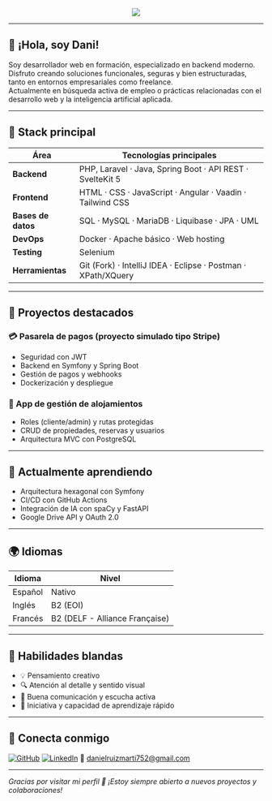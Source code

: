 <!-- Encabezado animado (se simula con GIF o SVG externo) -->
<p align="center">
  <img src="https://readme-typing-svg.demolab.com/?lines=¡Hola%2C+soy+Dani!;Desarrollador+web+enfocado+en+backend;Apasionado+por+el+código+limpio+y+la+IA&center=true&width=380&height=45">
</p>

---

## 👋 ¡Hola, soy Dani!

Soy desarrollador web en formación, especializado en backend moderno. Disfruto creando soluciones funcionales, seguras y bien estructuradas, tanto en entornos empresariales como freelance.  
Actualmente en búsqueda activa de empleo o prácticas relacionadas con el desarrollo web y la inteligencia artificial aplicada.

---

## 🚀 Stack principal

| Área            | Tecnologías principales                                                                 |
|-----------------|------------------------------------------------------------------------------------------|
| **Backend**     | PHP, Laravel · Java, Spring Boot · API REST · SvelteKit 5                                |
| **Frontend**    | HTML · CSS · JavaScript · Angular · Vaadin · Tailwind CSS                                |
| **Bases de datos** | SQL · MySQL · MariaDB · Liquibase · JPA · UML                                           |
| **DevOps**      | Docker · Apache básico · Web hosting                                                     |
| **Testing**     | Selenium                                                                                 |
| **Herramientas**| Git (Fork) · IntelliJ IDEA · Eclipse · Postman · XPath/XQuery                            |

---

## 💼 Proyectos destacados

### 💳 Pasarela de pagos (proyecto simulado tipo Stripe)
- Seguridad con JWT
- Backend en Symfony y Spring Boot
- Gestión de pagos y webhooks
- Dockerización y despliegue

### 🏡 App de gestión de alojamientos
- Roles (cliente/admin) y rutas protegidas
- CRUD de propiedades, reservas y usuarios
- Arquitectura MVC con PostgreSQL

---

## 🧠 Actualmente aprendiendo
- Arquitectura hexagonal con Symfony
- CI/CD con GitHub Actions
- Integración de IA con spaCy y FastAPI
- Google Drive API y OAuth 2.0

---

## 🌍 Idiomas

| Idioma   | Nivel |
|----------|-------|
| Español  | Nativo |
| Inglés   | B2 (EOI) |
| Francés  | B2 (DELF - Alliance Française) |

---

## 🧠 Habilidades blandas

- 💡 Pensamiento creativo
- 🔍 Atención al detalle y sentido visual
- 💬 Buena comunicación y escucha activa
- 🚀 Iniciativa y capacidad de aprendizaje rápido

---

## 🔗 Conecta conmigo

[![GitHub](https://img.shields.io/badge/GitHub-Ziggi--Zagga-181717?logo=github)](https://github.com/Ziggi-Zagga)
[![LinkedIn](https://img.shields.io/badge/LinkedIn-DanielRuizMartí-0e76a8?logo=linkedin)](https://www.linkedin.com/in/daniel-ruiz-mart%C3%AD-13a3a1337/)
📧 danielruizmarti752@gmail.com

---

*Gracias por visitar mi perfil 🙌 ¡Estoy siempre abierto a nuevos proyectos y colaboraciones!*
